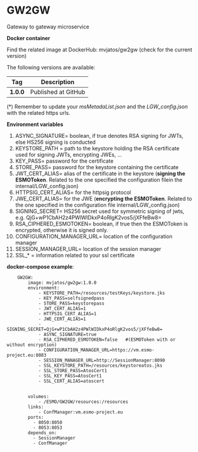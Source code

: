 # GW2GW
Gateway to gateway microservice


**Docker container** 

Find the related image at DockerHub: mvjatos/gw2gw (check for the current version)

The following versions are available:

|**Tag**|**Description**|
| ------ | ------ |
| **1.0.0**| Published at GitHub| 

(*) Remember to update your *msMetadaList.json* and the *LGW_config.json* with the related https urls.

**Environment variables**

1. ASYNC_SIGNATURE= boolean, if true denotes RSA signing for JWTs, else HS256 signing is conducted
1. KEYSTORE_PATH = path to the keystore holding the RSA certificate used for signing JWTs, encrypting JWEs, ...
1. KEY_PASS= password for the certificate
1. STORE_PASS= password for the keystore containing the certificate
1. JWT_CERT_ALIAS= alias of the certificate in the keystore (**signing the ESMOToken**. Related to the one specified the configuration filein the internal/LGW_config.json)
1. HTTPSIG_CERT_ALIAS= for the httpsig protocol
1. JWE_CERT_ALIAS= for the JWE (**encrypting the ESMOToken**. Related to the one specified in the configuration file internal/LGW_config.json)
1. SIGNING_SECRET= HS256 secret used for symmetric signing of jwts, e.g. QjG+wP1CbAH2z4PWlWIDkxP4oRlgK2vos5/jXFfeBw8=
1. RSA_CIPHERED_ESMOTOKEN= boolean, if true then the ESMOToken is encrypted, otherwise it is signed only.
1. CONFIGURATION_MANAGER_URL= location of the configuration manager
1. SESSION_MANAGER_URL= location of the session manager
1. SSL_* = information related to your ssl certificate


**docker-compose example**:

```
    GW2GW:
        image: mvjatos/gw2gw:1.0.0
        environment:
            - KEYSTORE_PATH=/resources/testKeys/keystore.jks
            - KEY_PASS=selfsignedpass
            - STORE_PASS=keystorepass
            - JWT_CERT_ALIAS=1
            - HTTPSIG_CERT_ALIAS=1
            - JWE_CERT_ALIAS=1
            - SIGNING_SECRET=QjG+wP1CbAH2z4PWlWIDkxP4oRlgK2vos5/jXFfeBw8=
            - ASYNC_SIGNATURE=true
            - RSA_CIPHERED_ESMOTOKEN=false   #(ESMOToken with or without encryption)
            - CONFIGURATION_MANAGER_URL=https://vm.esmo-project.eu:8083
            - SESSION_MANAGER_URL=http://SessionManager:8090
            - SSL_KEYSTORE_PATH=/resources/keystoreatos.jks
            - SSL_STORE_PASS=AtosCert1
            - SSL_KEY_PASS=AtosCert1
            - SSL_CERT_ALIAS=atoscert


        volumes:
            - /ESMO/GW2GW/resources:/resources
        links:
            - ConfManager:vm.esmo-project.eu
        ports:
          - 8050:8050
          - 8053:8053
        depends_on:
          - SessionManager
          - ConfManager

```

